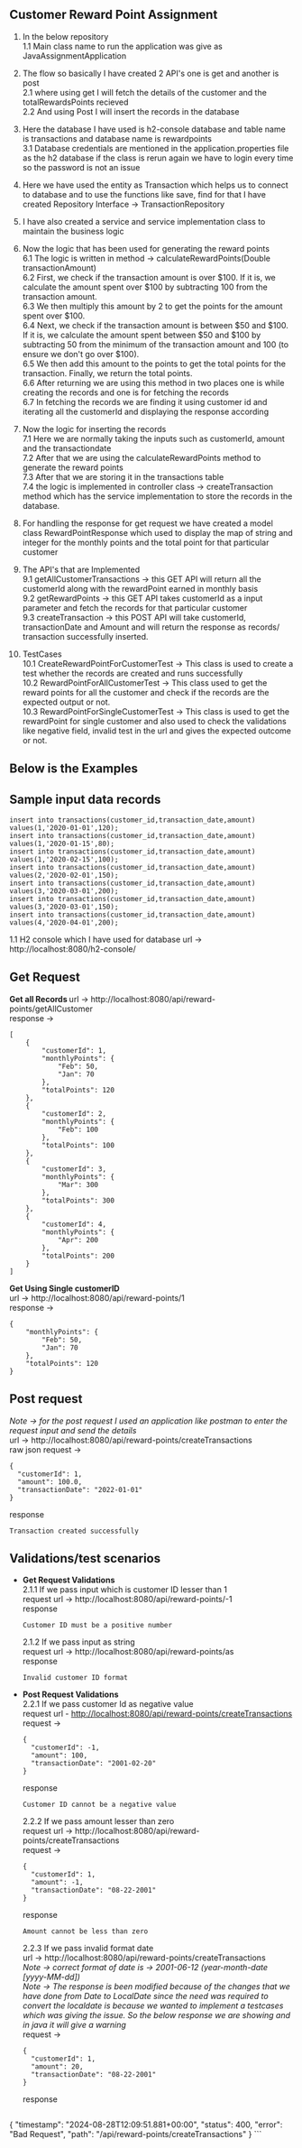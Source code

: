 ## Customer Reward Point Assignment
1. In the below repository <br>
1.1 Main class name to run the application was give as JavaAssignmentApplication 

2. The flow so basically I have created 2 API's one is get and another is post <br>
2.1 where using get I will fetch the details of the customer and the totalRewardsPoints recieved <br>
2.2 And using Post I will insert the records in the database

3. Here the database I have used is h2-console database and table name is transactions and database name is rewardpoints <br>
3.1 Database credentials are mentioned in the application.properties file as the h2 database if the class is rerun again we have to login every time so the password is not an issue

4. Here we have used the entity as Transaction which helps us to connect to database and to use the functions like save, find for that I have created Repository Interface -> TransactionRepository

5. I have also created a service and service implementation class to maintain the business logic

6. Now the logic that has been used for generating the reward points <br>
6.1 The logic is written in method -> calculateRewardPoints(Double transactionAmount) <br>
6.2 First, we check if the transaction amount is over $100. If it is, we calculate the amount spent over $100 by subtracting 100 from the transaction amount. <br>
6.3 We then multiply this amount by 2 to get the points for the amount spent over $100. <br>
6.4 Next, we check if the transaction amount is between $50 and $100. If it is, we calculate the amount spent between $50 and $100 by subtracting 50 from the minimum of the transaction amount and 100 (to ensure we don't go over $100).<br>
6.5 We then add this amount to the points to get the total points for the transaction.
Finally, we return the total points. <br>
6.6 After returning we are using this method in two places one is while creating the records and one is for fetching the records <br>
6.7 In fetching the records we are finding it using customer id and iterating all the customerId and displaying the response according <br>

7. Now the logic for inserting the records <br>
7.1 Here we are normally taking the inputs such as customerId, amount and the transactiondate <br>
7.2 After that we are using the calculateRewardPoints method to generate the reward points <br>
7.3 After that we are storing it in the transactions table <br>
7.4 the logic is implemented in controller class -> createTransaction method which has the service implementation to store the records in the database. 

8. For handling the response for get request we have created a model class RewardPointResponse which used to display the map of string and integer for the monthly points and the total point for that particular customer

9. The API's that are Implemented <br>
9.1 getAllCustomerTransactions -> this GET API will return all the customerId along with the rewardPoint earned in monthly basis <br>
9.2 getRewardPoints -> this GET API takes customerId as a input parameter and fetch the records for that particular customer <br>
9.3 createTransaction -> this POST API will take customerId, transactionDate and Amount and will return the response as records/ transaction successfully inserted.

10. TestCases <br>
10.1 CreateRewardPointForCustomerTest -> This class is used to create a test whether the records are created and runs successfully <br>
10.2 RewardPointForAllCustomerTest -> This class used to get the reward points for all the customer and check if the records are the expected output or not. <br> 
10.3 RewardPointForSingleCustomerTest -> This class is used to get the rewardPoint for single customer and also used to check the validations like negative field, invalid test in the url and gives the expected outcome or not.

## Below is the Examples
## Sample input data records 
```
insert into transactions(customer_id,transaction_date,amount) values(1,'2020-01-01',120);
insert into transactions(customer_id,transaction_date,amount) values(1,'2020-01-15',80);
insert into transactions(customer_id,transaction_date,amount) values(1,'2020-02-15',100);
insert into transactions(customer_id,transaction_date,amount) values(2,'2020-02-01',150);
insert into transactions(customer_id,transaction_date,amount) values(3,'2020-03-01',200);
insert into transactions(customer_id,transaction_date,amount) values(3,'2020-03-01',150);
insert into transactions(customer_id,transaction_date,amount) values(4,'2020-04-01',200);
```
1.1 H2 console which I have used for database 
url -> http://localhost:8080/h2-console/ <br>

## Get Request 
<b> Get all Records </b>
url -> http://localhost:8080/api/reward-points/getAllCustomer <br>
response ->
```
[
    {
        "customerId": 1,
        "monthlyPoints": {
            "Feb": 50,
            "Jan": 70
        },
        "totalPoints": 120
    },
    {
        "customerId": 2,
        "monthlyPoints": {
            "Feb": 100
        },
        "totalPoints": 100
    },
    {
        "customerId": 3,
        "monthlyPoints": {
            "Mar": 300
        },
        "totalPoints": 300
    },
    {
        "customerId": 4,
        "monthlyPoints": {
            "Apr": 200
        },
        "totalPoints": 200
    }
]
```
<b> Get Using Single customerID </b><br>
url -> http://localhost:8080/api/reward-points/1 <br>
response ->
```
{
    "monthlyPoints": {
        "Feb": 50,
        "Jan": 70
    },
    "totalPoints": 120
}
```


## Post request 
<i> Note -> for the post request I used an application like postman to enter the request input and send the details </i><br>
url -> http://localhost:8080/api/reward-points/createTransactions <br>
raw json request ->
```
{
  "customerId": 1,
  "amount": 100.0,
  "transactionDate": "2022-01-01"
}
```
response
```
Transaction created successfully
```
## Validations/test scenarios
- <b> Get Request Validations </b> <br>
  2.1.1 If we pass input which is customer ID lesser than 1 <br>
  request url -> http://localhost:8080/api/reward-points/-1 <br>
  response
  ```
  Customer ID must be a positive number
  ```
  2.1.2 If we pass input as string <br>
  request url -> http://localhost:8080/api/reward-points/as <br>
  response 
  ```
  Invalid customer ID format
  ```
- <b>  Post Request Validations </b> <br>
    2.2.1 If we pass customer Id as negative value <br>
    request url - <a href="http://localhost:8080/api/reward-points/createTransactions">http://localhost:8080/api/reward-points/createTransactions</a> <br>
    request ->
    ```
    {
      "customerId": -1,
      "amount": 100,
      "transactionDate": "2001-02-20"
    }
    ```
    response 
    ```
    Customer ID cannot be a negative value
    ```
    2.2.2 If we pass amount lesser than zero <br>
    request url -> http://localhost:8080/api/reward-points/createTransactions <br>
    request ->
    ```
    {
      "customerId": 1,
      "amount": -1,
      "transactionDate": "08-22-2001"
    }
    ```
    response 
    ```
    Amount cannot be less than zero
    ```
    2.2.3 If we pass invalid format date <br>
    url -> http://localhost:8080/api/reward-points/createTransactions <br/>
    <i>Note -> correct format of date is -> 2001-06-12 (year-month-date [yyyy-MM-dd])</i><br>
	<i> Note -> The response is been modified because of the changes that we have done from Date to LocalDate since the need was required to convert the localdate is because we wanted to implement a testcases which was giving the issue. So the below response we are showing and in java it will give a warning </i><br>
    request ->
    ```
    {
      "customerId": 1,
      "amount": 20,
      "transactionDate": "08-22-2001"
    }
    ```
    response 
    ```
{
    "timestamp": "2024-08-28T12:09:51.881+00:00",
    "status": 400,
    "error": "Bad Request",
    "path": "/api/reward-points/createTransactions"
}
    ```
